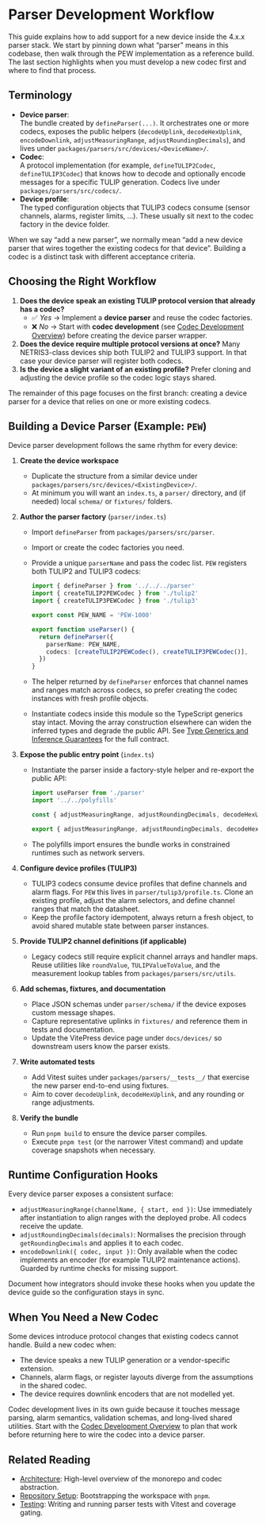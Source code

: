# Parser Development Workflow

This guide explains how to add support for a new device inside the 4.x.x parser stack. We start by pinning down what “parser” means in this codebase, then walk through the PEW implementation as a reference build. The last section highlights when you must develop a new codec first and where to find that process.

## Terminology

- **Device parser**:<br>The bundle created by `defineParser(...)`. It orchestrates one or more codecs, exposes the public helpers (`decodeUplink`, `decodeHexUplink`, `encodeDownlink`, `adjustMeasuringRange`, `adjustRoundingDecimals`), and lives under `packages/parsers/src/devices/<DeviceName>/`.
- **Codec**:<br>A protocol implementation (for example, `defineTULIP2Codec`, `defineTULIP3Codec`) that knows how to decode and optionally encode messages for a specific TULIP generation. Codecs live under `packages/parsers/src/codecs/`.
- **Device profile**:<br>The typed configuration objects that TULIP3 codecs consume (sensor channels, alarms, register limits, …). These usually sit next to the codec factory in the device folder.

When we say “add a new parser”, we normally mean “add a new device parser that wires together the existing codecs for that device”. Building a codec is a distinct task with different acceptance criteria.

## Choosing the Right Workflow

1. **Does the device speak an existing TULIP protocol version that already has a codec?**
   - ✅ *Yes* → Implement a **device parser** and reuse the codec factories.
   - ❌ *No* → Start with **codec development** (see [Codec Development Overview](/contributors/codec-development)) before creating the device parser wrapper.
2. **Does the device require multiple protocol versions at once?** Many NETRIS3-class devices ship both TULIP2 and TULIP3 support. In that case your device parser will register both codecs.
3. **Is the device a slight variant of an existing profile?** Prefer cloning and adjusting the device profile so the codec logic stays shared.

The remainder of this page focuses on the first branch: creating a device parser for a device that relies on one or more existing codecs.

## Building a Device Parser (Example: `PEW`)

Device parser development follows the same rhythm for every device:

1. **Create the device workspace**
   - Duplicate the structure from a similar device under `packages/parsers/src/devices/<ExistingDevice>/`.
   - At minimum you will want an `index.ts`, a `parser/` directory, and (if needed) local `schema/` or `fixtures/` folders.

2. **Author the parser factory** (`parser/index.ts`)
   - Import `defineParser` from `packages/parsers/src/parser`.
   - Import or create the codec factories you need.
   - Provide a unique `parserName` and pass the codec list. `PEW` registers both TULIP2 and TULIP3 codecs:

      ```ts
      import { defineParser } from '../../../parser'
      import { createTULIP2PEWCodec } from './tulip2'
      import { createTULIP3PEWCodec } from './tulip3'

      export const PEW_NAME = 'PEW-1000'

      export function useParser() {
        return defineParser({
          parserName: PEW_NAME,
          codecs: [createTULIP2PEWCodec(), createTULIP3PEWCodec()],
        })
      }
      ```

   - The helper returned by `defineParser` enforces that channel names and ranges match across codecs, so prefer creating the codec instances with fresh profile objects.
   - Instantiate codecs inside this module so the TypeScript generics stay intact. Moving the array construction elsewhere can widen the inferred types and degrade the public API. See [Type Generics and Inference Guarantees](./codec-development.md#type-generics-and-inference-guarantees) for the full contract.

3. **Expose the public entry point** (`index.ts`)
   - Instantiate the parser inside a factory-style helper and re-export the public API:

      ```ts
      import useParser from './parser'
      import '../../polyfills'

      const { adjustMeasuringRange, adjustRoundingDecimals, decodeHexUplink, decodeUplink } = useParser()

      export { adjustMeasuringRange, adjustRoundingDecimals, decodeHexUplink, decodeUplink }
      ```

   - The polyfills import ensures the bundle works in constrained runtimes such as network servers.

4. **Configure device profiles (TULIP3)**
   - TULIP3 codecs consume device profiles that define channels and alarm flags. For `PEW` this lives in `parser/tulip3/profile.ts`. Clone an existing profile, adjust the alarm selectors, and define channel ranges that match the datasheet.
   - Keep the profile factory idempotent, always return a fresh object, to avoid shared mutable state between parser instances.

5. **Provide TULIP2 channel definitions (if applicable)**
   - Legacy codecs still require explicit channel arrays and handler maps. Reuse utilities like `roundValue`, `TULIPValueToValue`, and the measurement lookup tables from `packages/parsers/src/utils`.

6. **Add schemas, fixtures, and documentation**
   - Place JSON schemas under `parser/schema/` if the device exposes custom message shapes.
   - Capture representative uplinks in `fixtures/` and reference them in tests and documentation.
   - Update the VitePress device page under `docs/devices/` so downstream users know the parser exists.

7. **Write automated tests**
   - Add Vitest suites under `packages/parsers/__tests__/` that exercise the new parser end-to-end using fixtures.
   - Aim to cover `decodeUplink`, `decodeHexUplink`, and any rounding or range adjustments.

8. **Verify the bundle**
   - Run `pnpm build` to ensure the device parser compiles.
   - Execute `pnpm test` (or the narrower Vitest command) and update coverage snapshots when necessary.

## Runtime Configuration Hooks

Every device parser exposes a consistent surface:

- `adjustMeasuringRange(channelName, { start, end })`: Use immediately after instantiation to align ranges with the deployed probe. All codecs receive the update.
- `adjustRoundingDecimals(decimals)`: Normalises the precision through `getRoundingDecimals` and applies it to each codec.
- `encodeDownlink({ codec, input })`: Only available when the codec implements an encoder (for example TULIP2 maintenance actions). Guarded by runtime checks for missing support.

Document how integrators should invoke these hooks when you update the device guide so the configuration stays in sync.

## When You Need a New Codec

Some devices introduce protocol changes that existing codecs cannot handle. Build a new codec when:

- The device speaks a new TULIP generation or a vendor-specific extension.
- Channels, alarm flags, or register layouts diverge from the assumptions in the shared codec.
- The device requires downlink encoders that are not modelled yet.

Codec development lives in its own guide because it touches message parsing, alarm semantics, validation schemas, and long-lived shared utilities. Start with the [Codec Development Overview](./codec-development.md) to plan that work before returning here to wire the codec into a device parser.

## Related Reading

- [Architecture](./architecture.md): High-level overview of the monorepo and codec abstraction.
- [Repository Setup](./repo-setup.md): Bootstrapping the workspace with `pnpm`.
- [Testing](./testing.md): Writing and running parser tests with Vitest and coverage gating.
